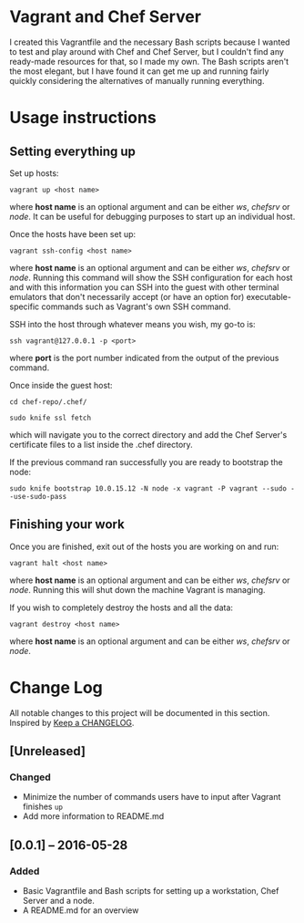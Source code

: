 # Vagrant and Chef Server
I created this Vagrantfile and the necessary Bash scripts because I wanted to test and play around with Chef and Chef Server, but I couldn't find any ready-made resources for that, so I made my own. The Bash scripts aren't the most elegant, but I have found it can get me up and running fairly quickly considering the alternatives of manually running everything.

# Usage instructions
## Setting everything up
Set up hosts:

`vagrant up <host name>`

where **host name** is an optional argument and can be either *ws*, *chefsrv* or *node*. It can be useful for debugging purposes to start up an individual host.

Once the hosts have been set up:

`vagrant ssh-config <host name>`

where **host name** is an optional argument and can be either *ws*, *chefsrv* or *node*. Running this command will show the SSH configuration for each host and with this information you can SSH into the guest with other terminal emulators that don't necessarily accept (or have an option for) executable-specific commands such as Vagrant's own SSH command.

SSH into the host through whatever means you wish, my go-to is:

`ssh vagrant@127.0.0.1 -p <port>`

where **port** is the port number indicated from the output of the previous command.

Once inside the guest host:

`cd chef-repo/.chef/`

`sudo knife ssl fetch`

which will navigate you to the correct directory and add the Chef Server's certificate files to a list inside the .chef directory.

If the previous command ran successfully you are ready to bootstrap the node:

`sudo knife bootstrap 10.0.15.12 -N node -x vagrant -P vagrant --sudo --use-sudo-pass`

## Finishing your work
Once you are finished, exit out of the hosts you are working on and run:

`vagrant halt <host name>`

where **host name** is an optional argument and can be either *ws*, *chefsrv* or *node*. Running this will shut down the machine Vagrant is managing.

If you wish to completely destroy the hosts and all the data:

`vagrant destroy <host name>`

where **host name** is an optional argument and can be either *ws*, *chefsrv* or *node*.

# Change Log
All notable changes to this project will be documented in this section. Inspired by [Keep a CHANGELOG](http://keepachangelog.com/).

## [Unreleased]
### Changed
- Minimize the number of commands users have to input after Vagrant finishes `up`
- Add more information to README.md

## [0.0.1] – 2016-05-28
### Added
- Basic Vagrantfile and Bash scripts for setting up a workstation, Chef Server and a node.
- A README.md for an overview
